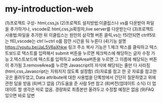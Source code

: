 # my-introduction-web
(1)프로젝트 구성- html,css,js
(2)프로젝트 설치방법:이클립스나 vs를 다운받아 파일을 추가하거나, vscode로 html,css,js확장자,live server를 다운받는다
(3)프로젝트 사용법:파일을 추가한 뒤 이클립스는 원안의 삼각형 버튼 클릭,vs는 f5(안되면 ctrlf5또는 f6),vscode는 ctrl l+ctrl o를
  잠깐 시간을 둬 누른다
(4)기능 설명 https://youtu.be/JaL5V6aXhkw  링크 주소 복사
기능은 
1.체크 박스를 클릭하고 텍스트보드로 텍스트를 입력해서 submit 버튼을 누르면 체크박스에 해당하는 글자 수정 가능
2.텍스트보드에 텍스트를 입력하고 addArea버튼을 누르면 그 이름에 해당되는 버튼이 추가됨
3.removeArea를 누르면 Javascript의 자식에 해당되는 줄만 다 사라짐(html,css,Javascript는 지워지지 않도록 설정함)
(5)자료를 참고 한 곳  자료를 참고한 곳은 올려두었고, Data attribute에 대한 사용법을 단톡방에서 간단히 질문하였고 위에 관한 답을 받음
(6)버그 없음
(7)도움을 준 사람 5번 참고
(8)버전(업데이트 소식) 더 업데이트 할 생각은 따로 없음. 경량화로 최종본만 올려두고 수정할 예정은 없음
(9)FAQ 있으면 바로 답변


